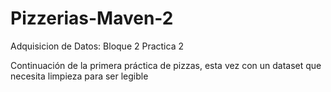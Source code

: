 # Pizzerias-Maven-2
Adquisicion de Datos:    Bloque 2 Practica 2

Continuación de la primera práctica de pizzas, esta vez con un dataset que necesita limpieza para ser legible
